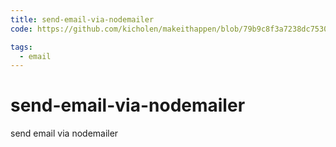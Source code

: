 ```yaml
---
title: send-email-via-nodemailer
code: https://github.com/kicholen/makeithappen/blob/79b9c8f3a7238dc75308f9a69d769d7cda7dd522/func/sendMail.js

tags: 
  - email
---
```


# send-email-via-nodemailer

send email via nodemailer
